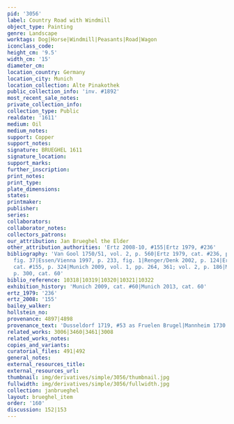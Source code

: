 ```yaml
---
pid: '3056'
label: Country Road with Windmill
object_type: Painting
genre: Landscape
worktags: Dog|Horse|Windmill|Peasants|Road|Wagon
iconclass_code:
height_cm: '9.5'
width_cm: '15'
diameter_cm:
location_country: Germany
location_city: Munich
location_collection: Alte Pinakothek
public_collection_info: 'inv. #1892'
most_recent_sale_notes:
private_collection_info:
collection_type: Public
realdate: '1611'
medium: Oil
medium_notes:
support: Copper
support_notes:
signature: BRUEGHEL 1611
signature_location:
support_marks:
further_inscription:
print_notes:
print_type:
plate_dimensions:
states:
printmaker:
publisher:
series:
collaborators:
collaborator_notes:
collectors_patrons:
our_attribution: Jan Brueghel the Elder
other_attribution_authorities: 'Ertz 2008-10, #155|Ertz 1979, #236'
bibliography: 'Van Gool 1750/51, vol. 2, p. 560|Ertz 1979, cat. #236, pp. 66, 597,
  fig. 37|Essen/Vienna 1997, p. 233, fig. 1|Renger/Denk 2002, p. 124|Ertz 2008-10,
  cat. #155, p. 324|Munich 2009, vol. 1, pp. 264, 361; vol. 2, p. 186|Munich 2013,
  p. 300, cat. 60'
biblio_reference: 10318|10319|10320|10321|10322
exhibition_history: 'Munich 2009, cat. #60|Munich 2013, cat. 60'
ertz_1979: '236'
ertz_2008: '155'
bailey_walker:
hollstein_no:
provenance: 4897|4898
provenance_text: 'Dusseldorf 1719, #53 as Fruelen Brugel|Mannheim 1730'
related_works: 3006|3460|3461|3008
related_works_notes:
copies_and_variants:
curatorial_files: 491|492
general_notes:
external_resources_title:
external_resources_url:
thumbnail: img/derivatives/simple/3056/thumbnail.jpg
fullwidth: img/derivatives/simple/3056/fullwidth.jpg
collection: janbrueghel
layout: brueghel_item
order: '160'
discussion: 152|153
---
```

